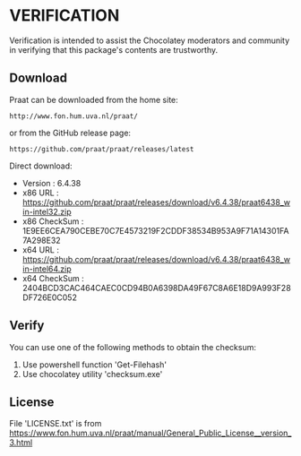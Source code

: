 # VERIFICATION
Verification is intended to assist the Chocolatey moderators and community in verifying that this package's contents are trustworthy.

## Download
Praat can be downloaded from the home site:  

    http://www.fon.hum.uva.nl/praat/
or from the GitHub release page:

    https://github.com/praat/praat/releases/latest

Direct download:   
- Version      : 6.4.38
- x86 URL      : https://github.com/praat/praat/releases/download/v6.4.38/praat6438_win-intel32.zip
- x86 CheckSum : 1E9EE6CEA790CEBE70C7E4573219F2CDDF38534B953A9F71A14301FA7A298E32
- x64 URL      : https://github.com/praat/praat/releases/download/v6.4.38/praat6438_win-intel64.zip
- x64 CheckSum : 2404BCD3CAC464CAEC0CD94B0A6398DA49F67C8A6E18D9A993F28DF726E0C052

## Verify
You can use one of the following methods to obtain the checksum:
1. Use powershell function 'Get-Filehash'
2. Use chocolatey utility 'checksum.exe'

## License
File 'LICENSE.txt' is from https://www.fon.hum.uva.nl/praat/manual/General_Public_License__version_3.html
